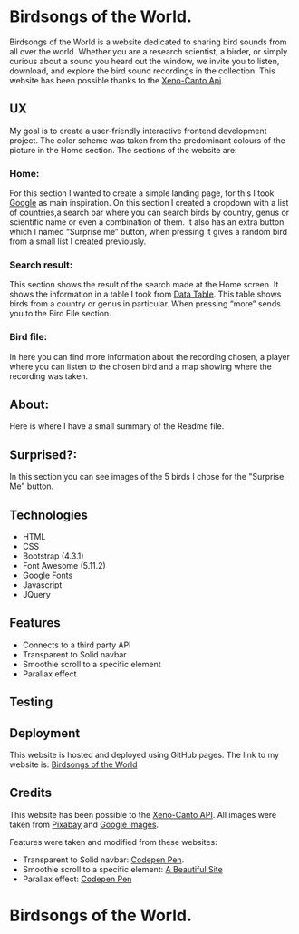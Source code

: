 # Birdsongs of the World.

Birdsongs of the World is a website dedicated to sharing bird sounds from all over the world. Whether you are a research scientist, a birder, or simply curious about a sound you heard out the window, we invite you to listen, download, and explore the bird sound recordings in the collection. This website has been possible thanks to the [Xeno-Canto Api](https://www.xeno-canto.org/article/153).

## UX

My goal is to create a user-friendly interactive frontend development project. The color scheme was taken from the predominant colours of the picture in the Home section. The sections of the website are:

### Home:

For this section I wanted to create a simple landing page, for this I took [Google](https://www.google.com) as main inspiration. On this section I created a dropdown with a list of countries,a search bar where you can search birds by country, genus or scientific name or even a combination of them. It also has an extra button which I named “Surprise me” button, when pressing it gives a random bird from a small list I created previously.

### Search result:

This section shows the result of the search made at the Home screen. It shows the information in a table I took from [Data Table](https://datatables.net/). This table shows birds from a country or genus in particular. When pressing “more” sends you to the Bird File section.

### Bird file:

In here you can find more information about the recording chosen, a player where you can listen to the chosen bird and a map showing where the recording was taken.

## About:

Here is where I have a small summary of the Readme file.

## Surprised?:

In this section you can see images of the 5 birds I chose for the "Surprise Me" button.


## Technologies

- HTML
- CSS
- Bootstrap (4.3.1)
- Font Awesome (5.11.2)
- Google Fonts
- Javascript
- JQuery

## Features
* Connects to a third party API
* Transparent to Solid navbar
* Smoothie scroll to a specific element
* Parallax effect

## Testing



## Deployment

This website is hosted and deployed using GitHub pages. The link to my website is: [Birdsongs of the World](https://elisamunoz.github.io/birdsongs-project/)

## Credits

This website has been possible to the [Xeno-Canto API](https://www.xeno-canto.org/article/153). All images were taken from [Pixabay](https://pixabay.com/) and [Google Images](https://images.google.com/).

Features were taken and modified from these websites:

* Transparent to Solid navbar: [Codepen Pen](https://codepen.io/sonorangirl/pen/XmRBjq).
* Smoothie scroll to a specific element: [A Beautiful Site](https://www.abeautifulsite.net/smoothly-scroll-to-an-element-without-a-jquery-plugin-2)
* Parallax effect: [Codepen Pen](https://codepen.io/corneliuslabuschagne/pen/rNaNgdB?editors=1000)


# Birdsongs of the World.


